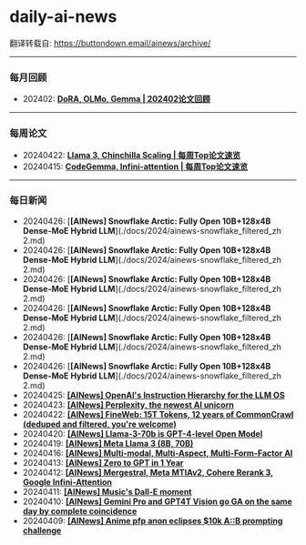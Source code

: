 # daily-ai-news

翻译转载自: https://buttondown.email/ainews/archive/

---

### 每月回顾
- 202402: [**DoRA, OLMo, Gemma | 202402论文回顾**](./docs/2024/research-papers-in-february-2024_filtered_zh.md)

---

### 每周论文
- 20240422: [**Llama 3, Chinchilla Scaling | 每周Top论文速览**](./docs/2024/top-ml-papers-of-the-week-689_filtered_zh.md)
- 20240415: [**CodeGemma, Infini-attention | 每周Top论文速览**](./docs/2024/top-ml-papers-of-the-week-263_filtered_zh.md)

---
### 每日新闻
- 20240426: [**[AINews] Snowflake Arctic: Fully Open 10B+128x4B Dense-MoE Hybrid LLM**](./docs/2024/ainews-snowflake_filtered_zh 2.md)
- 20240426: [**[AINews] Snowflake Arctic: Fully Open 10B+128x4B Dense-MoE Hybrid LLM**](./docs/2024/ainews-snowflake_filtered_zh 2.md)
- 20240426: [**[AINews] Snowflake Arctic: Fully Open 10B+128x4B Dense-MoE Hybrid LLM**](./docs/2024/ainews-snowflake_filtered_zh 2.md)
- 20240426: [**[AINews] Snowflake Arctic: Fully Open 10B+128x4B Dense-MoE Hybrid LLM**](./docs/2024/ainews-snowflake_filtered_zh 2.md)
- 20240426: [**[AINews] Snowflake Arctic: Fully Open 10B+128x4B Dense-MoE Hybrid LLM**](./docs/2024/ainews-snowflake_filtered_zh 2.md)
- 20240426: [**[AINews] Snowflake Arctic: Fully Open 10B+128x4B Dense-MoE Hybrid LLM**](./docs/2024/ainews-snowflake_filtered_zh 2.md)
- 20240425: [**[AINews] OpenAI's Instruction Hierarchy for the LLM OS**](./docs/2024/ainews-openai-reveals-its-instruction-hierarchy_filtered_zh.md)
- 20240423: [**[AINews] Perplexity, the newest AI unicorn**](./docs/2024/ainews-perplexity_filtered_zh.md)
- 20240422: [**[AINews] FineWeb: 15T Tokens, 12 years of CommonCrawl (deduped and filtered, you're welcome)**](./docs/2024/ainews-fineweb-15t-tokens-of-commoncrawl_filtered_zh.md)
- 20240420: [**[AINews] Llama-3-70b is GPT-4-level Open Model**](./docs/2024/ainews-to-be-named-5820_filtered_zh.md)
- 20240419: [**[AINews] Meta Llama 3 (8B, 70B)**](./docs/2024/ainews-to-be-named-5820_filtered_zh.md)
- 20240416: [**[AINews] Multi-modal, Multi-Aspect, Multi-Form-Factor AI**](./docs/2024/ainews-multi-modal-multi-aspect-multi-form-factor_filtered_zh.md)
- 20240413: [**[AINews] Zero to GPT in 1 Year**](./docs/2024/ainews-zero-to-gpt-in-1-year_filtered_zh.md)
- 20240412: [**[AINews] Mergestral, Meta MTIAv2, Cohere Rerank 3, Google Infini-Attention**](./docs/2024/ainews-mergestral-meta-mtiav2-cohere-rerank-3_filtered_zh.md)
- 20240411: [**[AINews] Music's Dall-E moment**](./docs/2024/ainews-musics-dall-e-moment_filtered_zh.md)
- 20240410: [**[AINews] Gemini Pro and GPT4T Vision go GA on the same day by complete coincidence**](./docs/2024/ainews-gemini-pro-and-gpt4t-vision-go-ga-on-the_filtered_zh.md)
- 20240409: [**[AINews] Anime pfp anon eclipses $10k A::B prompting challenge**](./docs/2024/ainews-anime-pfp-anon-eclipses-10k-ab-prompting_filtered_zh.md)
